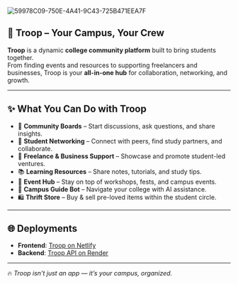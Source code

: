 

![59978C09-750E-4A41-9C43-725B471EEA7F](https://github.com/user-attachments/assets/f4a14129-aed4-46c8-9767-2add1118dffd)


## 🚀 Troop – Your Campus, Your Crew  

**Troop** is a dynamic **college community platform** built to bring students together.  
From finding events and resources to supporting freelancers and businesses, Troop is your **all-in-one hub** for collaboration, networking, and growth.  

---

## ✨ What You Can Do with Troop  

- 📝 **Community Boards** – Start discussions, ask questions, and share insights.  
- 🤝 **Student Networking** – Connect with peers, find study partners, and collaborate.  
- 💼 **Freelance & Business Support** – Showcase and promote student-led ventures.  
- 📚 **Learning Resources** – Share notes, tutorials, and study tips.  
- 📅 **Event Hub** – Stay on top of workshops, fests, and campus events.  
- 🤖 **Campus Guide Bot** – Navigate your college with AI assistance.  
- 🛍️ **Thrift Store** – Buy & sell pre-loved items within the student circle.  

---

## 🌐 Deployments  

- **Frontend**: [Troop on Netlify](https://thetroops.netlify.app/)  
- **Backend**: [Troop API on Render](https://s75-sreya-capstone-troop-1.onrender.com)  

---

🔥 *Troop isn’t just an app — it’s your campus, organized.*  
